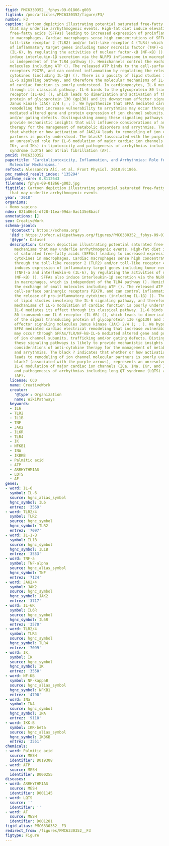 ```yaml
---
figid: PMC6330352__fphys-09-01866-g003
figlink: /pmc/articles/PMC6330352/figure/F3/
number: F3
caption: Cartoon depiction illustrating potential saturated free-fatty acid mechanisms
  that may underlie arrhythmogenic events. High-fat diet induce elevations of saturated
  free-fatty acids (SFFAs) leading to increased expression of proinflammatory cytokines
  in macrophages. Cardiac macrophages sense high concentrations of SFFAs through the
  toll-like receptor 2 (TLR2) and/or toll-like receptor 4 (TLR4) which induces expression
  of inflammatory target genes including tumor necrosis factor (TNF)-α and interleukin-6
  (IL-6), by regulating the activities of nuclear factor-κB (NF-κB) (). SFFAs also
  induce interleukin-1β secretion via the NLRP3 inflammasome in macrophages, which
  is independent of the TLR4 pathway (). Hemichannels control the exchange of small
  molecules including ATP (). The released ATP binds to the cell-surface purinergic
  receptors P2X7R, and can control inflammation by regulating the release of pro-inflammatory
  cytokines (including IL-1β) (). There is a paucity of lipid studies involving the
  IL-6 signaling pathway, and therefore the molecular mechanisms of IL-6 modulation
  of cardiac function is poorly understood. In cardiomyocytes, IL-6 mediates its effect
  through its classical pathway. IL-6 binds to the glycoprotein 80 transmembrane IL-6
  receptor (IL-6R) (), which leads to dimerization and activation of the signal transducing
  protein of glycoprotein 130 (gp130) and its downstream effector signaling molecules
  Janus kinase (JAK) 2/4 (; ; ). We hypothesize that SFFA mediated cardiac electrical
  remodeling that increase vulnerability to arrythmias may occur through SFFAs/TLR/NF-kB-IL-6
  mediated altered gene and protein expression of ion channel subunits, trafficking
  and/or gating defects. Distinguishing among these signaling pathways is likely to
  provide mechanistic insights that will influence considerations of anti-cytokine
  therapy for the management of metabolic disorders and arrythmias. The black ? indicates
  that whether or how activation of JAK2/4 leads to remodeling of ion channel molecular
  partners is poorly understood. The black? (associated with the purple arrows), represents
  an unresolved role for IL-6 modulation of major cardiac ion channels (ICa, INa,
  IKr, and IKs) in lipotoxicity and pathogenesis of arrhythmias including long QT
  syndrome (LQTS) and atrial fibrillation (AF).
pmcid: PMC6330352
papertitle: 'Cardiolipotoxicity, Inflammation, and Arrhythmias: Role for Interleukin-6
  Molecular Mechanisms.'
reftext: Alessandra Alí, et al. Front Physiol. 2018;9:1866.
pmc_ranked_result_index: '135294'
pathway_score: 0.8112643
filename: fphys-09-01866-g003.jpg
figtitle: Cartoon depiction illustrating potential saturated free-fatty acid mechanisms
  that may underlie arrhythmogenic events
year: '2018'
organisms:
- Homo sapiens
ndex: 021a86e1-df28-11ea-99da-0ac135e8bacf
annotations: []
seo: CreativeWork
schema-jsonld:
  '@context': https://schema.org/
  '@id': https://pfocr.wikipathways.org/figures/PMC6330352__fphys-09-01866-g003.html
  '@type': Dataset
  description: Cartoon depiction illustrating potential saturated free-fatty acid
    mechanisms that may underlie arrhythmogenic events. High-fat diet induce elevations
    of saturated free-fatty acids (SFFAs) leading to increased expression of proinflammatory
    cytokines in macrophages. Cardiac macrophages sense high concentrations of SFFAs
    through the toll-like receptor 2 (TLR2) and/or toll-like receptor 4 (TLR4) which
    induces expression of inflammatory target genes including tumor necrosis factor
    (TNF)-α and interleukin-6 (IL-6), by regulating the activities of nuclear factor-κB
    (NF-κB) (). SFFAs also induce interleukin-1β secretion via the NLRP3 inflammasome
    in macrophages, which is independent of the TLR4 pathway (). Hemichannels control
    the exchange of small molecules including ATP (). The released ATP binds to the
    cell-surface purinergic receptors P2X7R, and can control inflammation by regulating
    the release of pro-inflammatory cytokines (including IL-1β) (). There is a paucity
    of lipid studies involving the IL-6 signaling pathway, and therefore the molecular
    mechanisms of IL-6 modulation of cardiac function is poorly understood. In cardiomyocytes,
    IL-6 mediates its effect through its classical pathway. IL-6 binds to the glycoprotein
    80 transmembrane IL-6 receptor (IL-6R) (), which leads to dimerization and activation
    of the signal transducing protein of glycoprotein 130 (gp130) and its downstream
    effector signaling molecules Janus kinase (JAK) 2/4 (; ; ). We hypothesize that
    SFFA mediated cardiac electrical remodeling that increase vulnerability to arrythmias
    may occur through SFFAs/TLR/NF-kB-IL-6 mediated altered gene and protein expression
    of ion channel subunits, trafficking and/or gating defects. Distinguishing among
    these signaling pathways is likely to provide mechanistic insights that will influence
    considerations of anti-cytokine therapy for the management of metabolic disorders
    and arrythmias. The black ? indicates that whether or how activation of JAK2/4
    leads to remodeling of ion channel molecular partners is poorly understood. The
    black? (associated with the purple arrows), represents an unresolved role for
    IL-6 modulation of major cardiac ion channels (ICa, INa, IKr, and IKs) in lipotoxicity
    and pathogenesis of arrhythmias including long QT syndrome (LQTS) and atrial fibrillation
    (AF).
  license: CC0
  name: CreativeWork
  creator:
    '@type': Organization
    name: WikiPathways
  keywords:
  - IL6
  - TLR2
  - IL1B
  - TNF
  - JAK2
  - IL6R
  - TLR4
  - IK
  - NFKB1
  - INA
  - IKBKB
  - Palmitic acid
  - ATP
  - ARRHYTHMIAS
  - LQTS
  - AF
genes:
- word: IL-6
  symbol: IL-6
  source: hgnc_alias_symbol
  hgnc_symbol: IL6
  entrez: '3569'
- word: TLR2/4
  symbol: TLR2
  source: hgnc_symbol
  hgnc_symbol: TLR2
  entrez: '7097'
- word: IL-1-B
  symbol: IL1B
  source: hgnc_symbol
  hgnc_symbol: IL1B
  entrez: '3553'
- word: TNF-a
  symbol: TNF-alpha
  source: hgnc_alias_symbol
  hgnc_symbol: TNF
  entrez: '7124'
- word: JAK2/4
  symbol: JAK2
  source: hgnc_symbol
  hgnc_symbol: JAK2
  entrez: '3717'
- word: IL-6R
  symbol: IL6R
  source: hgnc_symbol
  hgnc_symbol: IL6R
  entrez: '3570'
- word: TLR2/4
  symbol: TLR4
  source: hgnc_symbol
  hgnc_symbol: TLR4
  entrez: '7099'
- word: IK,
  symbol: IK
  source: hgnc_symbol
  hgnc_symbol: IK
  entrez: '3550'
- word: NF-KB
  symbol: NF-kappaB
  source: hgnc_alias_symbol
  hgnc_symbol: NFKB1
  entrez: '4790'
- word: INa
  symbol: INA
  source: hgnc_symbol
  hgnc_symbol: INA
  entrez: '9118'
- word: IKK-B
  symbol: IKK-beta
  source: hgnc_alias_symbol
  hgnc_symbol: IKBKB
  entrez: '3551'
chemicals:
- word: Palmitic acid
  source: MESH
  identifier: D019308
- word: ATP
  source: MESH
  identifier: D000255
diseases:
- word: ARRHYTHMIAS
  source: MESH
  identifier: D001145
- word: LQTS
  source: ''
  identifier: ''
- word: AF
  source: MESH
  identifier: D001281
figid_alias: PMC6330352__F3
redirect_from: /figures/PMC6330352__F3
figtype: Figure
---
```

